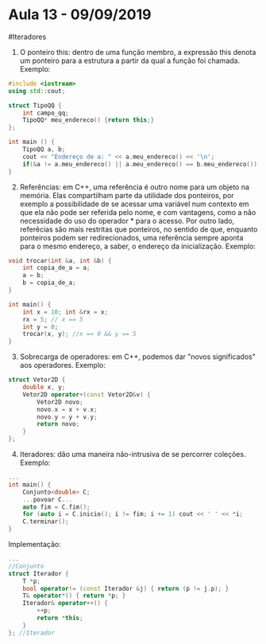 # Aula 13 - 09/09/2019

#Iteradores

1. O ponteiro this: dentro de uma função membro, a expressão this denota um ponteiro para a estrutura a partir da qual a função foi chamada. Exemplo:

```cpp
#include <iostream>
using std::cout;

struct TipoQQ {
    int campo_qq;
    TipoQQ* meu_endereco() {return this;}
};

int main () {
    TipoQQ a, b;
    cout << "Endereço de a: " << a.meu_endereco() << '\n';
    if(&a != a.meu_endereco() || a.meu_endereco() == b.meu_endereco()) cout << "Absurdo!\n";
}
```

2. Referências: em C++, uma referência é outro nome para um objeto na memória. Elas compartilham parte da utilidade dos ponteiros, por exemplo a possibilidade de se acessar uma variável num contexto em que ela não pode ser referida pelo nome, e com vantagens, como a não necessidade do uso do operador * para o acesso. Por outro lado, referêcias são mais restritas que ponteiros, no sentido de que, enquanto ponteiros podem ser redirecionados, uma referência sempre aponta para o mesmo endereço, a saber, o endereço da inicialização. Exemplo:

```cpp
void trocar(int &a, int &b) {
    int copia_de_a = a;
    a = b;
    b = copia_de_a;
}

int main() {
    int x = 10; int &rx = x;
    rx = 5; // x == 5
    int y = 0;
    trocar(x, y); //x == 0 && y == 5
}
```

3. Sobrecarga de operadores: em C++, podemos dar "novos significados" aos operadores. Exemplo:

```cpp
struct Vetor2D {
    double x, y;
    Vetor2D operator+(const Vetor2D&v) {
        Vetor2D novo;
        novo.x = x + v.x;
        novo.y = y + v.y;
        return novo;
    }
};
```

4. Iteradores: dão uma maneira não-intrusiva de se percorrer coleções. Exemplo:

```cpp
...
int main() {
    Conjunto<double> C;
    ...povoar C...
    auto fim = C.fim();
    for (auto i = C.inicio(); i != fim; i += 1) cout << ' ' << *i;
    C.terminar();
}
```

Implementação:

```cpp
...
//Conjunto
struct Iterador {
    T *p;
    bool operator!= (const Iterador &j) { return (p != j.p); }
    T& operator*() { return *p; }
    Iterador& operator++() {
        ++p;
        return *this;
    }
}; //Iterador
```